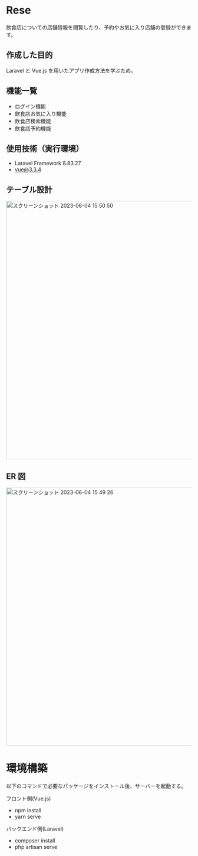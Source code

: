# Rese

飲食店についての店舗情報を閲覧したり、予約やお気に入り店舗の登録ができます。

## 作成した目的

Laravel と Vue.js を用いたアプリ作成方法を学ぶため。

## 機能一覧

- ログイン機能
- 飲食店お気に入り機能
- 飲食店検索機能
- 飲食店予約機能

## 使用技術（実行環境）

- Laravel Framework 8.83.27
- vue@3.3.4

## テーブル設計

<img width="700" alt="スクリーンショット 2023-06-04 15 50 50" src="https://github.com/koyama-anna/Rese_vue/assets/118032025/c99e7c36-73bc-4ee1-8da6-61cd09593e77">

## ER 図

<img width="700" alt="スクリーンショット 2023-06-04 15 49 26" src="https://github.com/koyama-anna/Rese_vue/assets/118032025/b2c550b3-42fa-4aa4-b9ab-3e94eec554ce">

# 環境構築

以下のコマンドで必要なパッケージをインストール後、サーバーを起動する。

フロント側(Vue.js)

- npm install
- yarn serve

バックエンド側(Laravel)

- composer install
- php artisan serve
